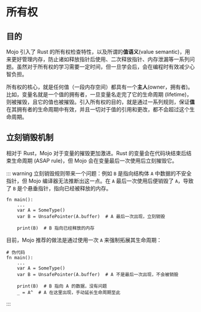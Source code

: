 # 所有权

## 目的

Mojo 引入了 Rust 的所有权检查特性，以及所谓的**值语义**(value semantic)，用来更好管理内存，防止诸如释放指针后使用、二次释放指针、内存泄漏等一系列问题。虽然对于所有权的学习需要一定时间，但一旦学会后，会在编程时有效减少心智负担。

所有权的核心，就是任何值（一段内存空间）都具有一个**主人**(owner，拥有者)。比如，变量名就是一个值的拥有者，一旦变量名走完了它的生命周期 (lifetime)，则被摧毁，且它的值也被摧毁。引入所有权的目的，就是通过一系列规则，保证**值**在其拥有者的生命周期中有效，并且一切对于值的引用和更改，都不会超过这个生命周期。

## 立刻销毁机制

相对于 Rust，Mojo 对于变量的摧毁更加激进。Rust 的变量会在代码块结束后结束生命周期 (ASAP rule)，但 Mojo 会在变量最后一次使用后立刻摧毁它。

::: warning
立刻销毁规则带来一个问题：例如 `B` 是指向结构体 `A` 中数据的不安全指针，但 Mojo 编译器无法推断出这一点。在 `A` 最后一次使用后便销毁了 `A`，导致了 `B` 是个悬垂指针，指向已经被释放的内存。

```mojo
fn main():
    ...
    var A = SomeType()
    var B = UnsafePointer(A.buffer)  # A 最后一次出现，立刻销毁
    
    print(B)  # B 指向已经释放的内存
```

目前，Mojo 推荐的做法是通过使用一次 `A` 来强制拓展其生命周期：

```mojo
# 伪代码
fn main():
    ...
    var A = SomeType()
    var B = UnsafePointer(A.buffer)  # A 不是最后一次出现，不会被销毁
    
    print(B)  # B 指向 A 的数据，没有问题
    _ = A^  # A 在这里出现，手动延长生命周期至此
```

:::